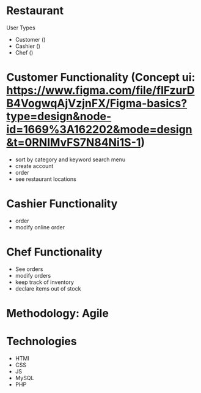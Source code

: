 # Restaurant 
User Types
- Customer ()
- Cashier ()
- Chef ()



# Customer Functionality (Concept ui: https://www.figma.com/file/fIFzurDB4VogwqAjVzjnFX/Figma-basics?type=design&node-id=1669%3A162202&mode=design&t=0RNIMvFS7N84Ni1S-1)
- sort by category and keyword search menu
- create account
- order
- see restaurant locations
# Cashier Functionality
- order
- modify online order
# Chef Functionality
- See orders
- modify orders
- keep track of inventory
- declare items out of stock

# Methodology: Agile

# Technologies
- HTMl
- CSS
- JS
- MySQL
- PHP
